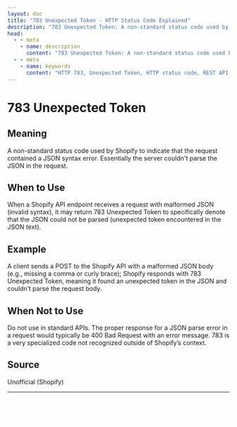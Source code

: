 ```yaml
---
layout: doc
title: "783 Unexpected Token - HTTP Status Code Explained"
description: "783 Unexpected Token: A non-standard status code used by Shopify to indicate that the request contained a JSON syntax error. Essentially the server couldn't ..."
head:
  - - meta
    - name: description
      content: "783 Unexpected Token: A non-standard status code used by Shopify to indicate that the request contained a JSON syntax error. Essentially the server couldn't ..."
  - - meta
    - name: keywords
      content: "HTTP 783, Unexpected Token, HTTP status code, REST API, web development"
---
```


# 783 Unexpected Token

## Meaning

A non-standard status code used by Shopify to indicate that the request contained a JSON syntax error. Essentially the server couldn't parse the JSON in the request.

## When to Use

When a Shopify API endpoint receives a request with malformed JSON (invalid syntax), it may return 783 Unexpected Token to specifically denote that the JSON could not be parsed (unexpected token encountered in the JSON text).

## Example

A client sends a POST to the Shopify API with a malformed JSON body (e.g., missing a comma or curly brace); Shopify responds with 783 Unexpected Token, meaning it found an unexpected token in the JSON and couldn’t parse the request body.

## When Not to Use

Do not use in standard APIs. The proper response for a JSON parse error in a request would typically be 400 Bad Request with an error message. 783 is a very specialized code not recognized outside of Shopify’s context.

## Source

Unofficial (Shopify)

---

<div style="margin-top: 40px;">
  <a href="/http-codes/" style="display: inline-block; padding: 12px 24px; background: hsl(var(--primary)); color: white; text-decoration: none; border-radius: var(--radius); font-weight: 500; transition: all 0.2s ease;">← Back to Search</a>
</div>
